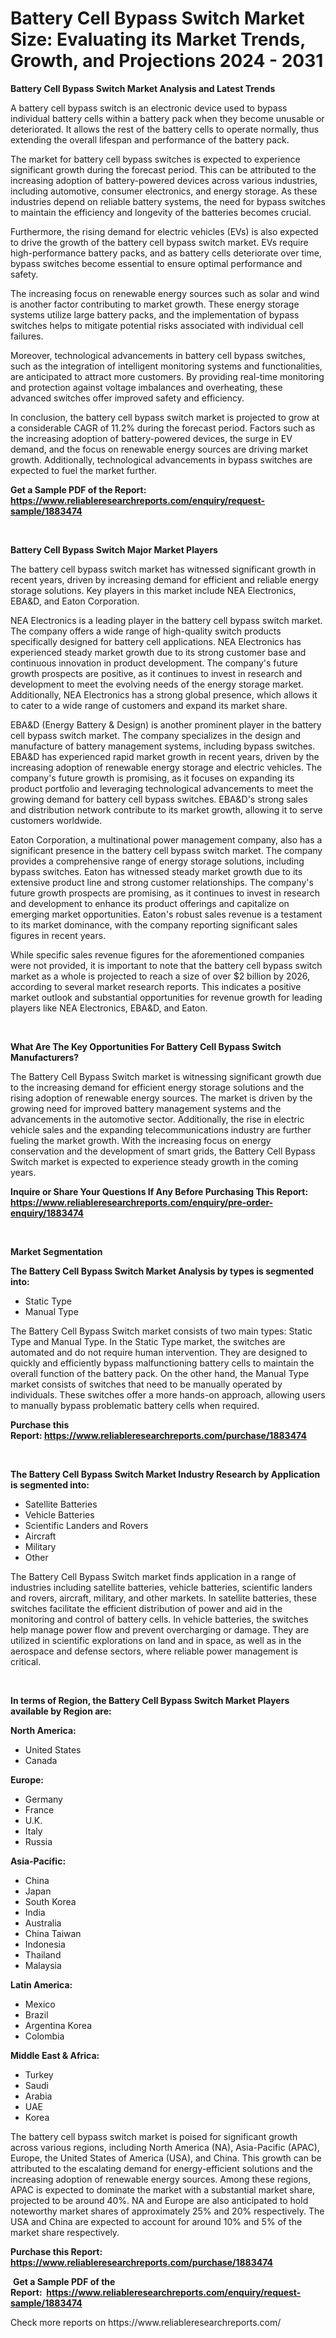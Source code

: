 <p><h1>Battery Cell Bypass Switch Market Size: Evaluating its Market Trends, Growth, and Projections 2024 - 2031</h1></p><p><strong>Battery Cell Bypass Switch Market Analysis and Latest Trends</strong></p>
<p><p>A battery cell bypass switch is an electronic device used to bypass individual battery cells within a battery pack when they become unusable or deteriorated. It allows the rest of the battery cells to operate normally, thus extending the overall lifespan and performance of the battery pack.</p><p>The market for battery cell bypass switches is expected to experience significant growth during the forecast period. This can be attributed to the increasing adoption of battery-powered devices across various industries, including automotive, consumer electronics, and energy storage. As these industries depend on reliable battery systems, the need for bypass switches to maintain the efficiency and longevity of the batteries becomes crucial.</p><p>Furthermore, the rising demand for electric vehicles (EVs) is also expected to drive the growth of the battery cell bypass switch market. EVs require high-performance battery packs, and as battery cells deteriorate over time, bypass switches become essential to ensure optimal performance and safety.</p><p>The increasing focus on renewable energy sources such as solar and wind is another factor contributing to market growth. These energy storage systems utilize large battery packs, and the implementation of bypass switches helps to mitigate potential risks associated with individual cell failures.</p><p>Moreover, technological advancements in battery cell bypass switches, such as the integration of intelligent monitoring systems and functionalities, are anticipated to attract more customers. By providing real-time monitoring and protection against voltage imbalances and overheating, these advanced switches offer improved safety and efficiency.</p><p>In conclusion, the battery cell bypass switch market is projected to grow at a considerable CAGR of 11.2% during the forecast period. Factors such as the increasing adoption of battery-powered devices, the surge in EV demand, and the focus on renewable energy sources are driving market growth. Additionally, technological advancements in bypass switches are expected to fuel the market further.</p></p>
<p><strong>Get a Sample PDF of the Report:&nbsp; <a href="https://www.reliableresearchreports.com/enquiry/request-sample/1883474">https://www.reliableresearchreports.com/enquiry/request-sample/1883474</a></strong></p>
<p>&nbsp;</p>
<p><strong>Battery Cell Bypass Switch Major Market Players</strong></p>
<p><p>The battery cell bypass switch market has witnessed significant growth in recent years, driven by increasing demand for efficient and reliable energy storage solutions. Key players in this market include NEA Electronics, EBA&D, and Eaton Corporation.</p><p>NEA Electronics is a leading player in the battery cell bypass switch market. The company offers a wide range of high-quality switch products specifically designed for battery cell applications. NEA Electronics has experienced steady market growth due to its strong customer base and continuous innovation in product development. The company's future growth prospects are positive, as it continues to invest in research and development to meet the evolving needs of the energy storage market. Additionally, NEA Electronics has a strong global presence, which allows it to cater to a wide range of customers and expand its market share.</p><p>EBA&D (Energy Battery & Design) is another prominent player in the battery cell bypass switch market. The company specializes in the design and manufacture of battery management systems, including bypass switches. EBA&D has experienced rapid market growth in recent years, driven by the increasing adoption of renewable energy storage and electric vehicles. The company's future growth is promising, as it focuses on expanding its product portfolio and leveraging technological advancements to meet the growing demand for battery cell bypass switches. EBA&D's strong sales and distribution network contribute to its market growth, allowing it to serve customers worldwide.</p><p>Eaton Corporation, a multinational power management company, also has a significant presence in the battery cell bypass switch market. The company provides a comprehensive range of energy storage solutions, including bypass switches. Eaton has witnessed steady market growth due to its extensive product line and strong customer relationships. The company's future growth prospects are promising, as it continues to invest in research and development to enhance its product offerings and capitalize on emerging market opportunities. Eaton's robust sales revenue is a testament to its market dominance, with the company reporting significant sales figures in recent years.</p><p>While specific sales revenue figures for the aforementioned companies were not provided, it is important to note that the battery cell bypass switch market as a whole is projected to reach a size of over $2 billion by 2026, according to several market research reports. This indicates a positive market outlook and substantial opportunities for revenue growth for leading players like NEA Electronics, EBA&D, and Eaton.</p></p>
<p>&nbsp;</p>
<p><strong>What Are The Key Opportunities For Battery Cell Bypass Switch Manufacturers?</strong></p>
<p><p>The Battery Cell Bypass Switch market is witnessing significant growth due to the increasing demand for efficient energy storage solutions and the rising adoption of renewable energy sources. The market is driven by the growing need for improved battery management systems and the advancements in the automotive sector. Additionally, the rise in electric vehicle sales and the expanding telecommunications industry are further fueling the market growth. With the increasing focus on energy conservation and the development of smart grids, the Battery Cell Bypass Switch market is expected to experience steady growth in the coming years.</p></p>
<p><strong>Inquire or Share Your Questions If Any Before Purchasing This Report: <a href="https://www.reliableresearchreports.com/enquiry/pre-order-enquiry/1883474">https://www.reliableresearchreports.com/enquiry/pre-order-enquiry/1883474</a></strong></p>
<p>&nbsp;</p>
<p><strong>Market Segmentation</strong></p>
<p><strong>The Battery Cell Bypass Switch Market Analysis by types is segmented into:</strong></p>
<p><ul><li>Static Type</li><li>Manual Type</li></ul></p>
<p><p>The Battery Cell Bypass Switch market consists of two main types: Static Type and Manual Type. In the Static Type market, the switches are automated and do not require human intervention. They are designed to quickly and efficiently bypass malfunctioning battery cells to maintain the overall function of the battery pack. On the other hand, the Manual Type market consists of switches that need to be manually operated by individuals. These switches offer a more hands-on approach, allowing users to manually bypass problematic battery cells when required.</p></p>
<p><strong>Purchase this Report:&nbsp;<a href="https://www.reliableresearchreports.com/purchase/1883474">https://www.reliableresearchreports.com/purchase/1883474</a></strong></p>
<p>&nbsp;</p>
<p><strong>The Battery Cell Bypass Switch Market Industry Research by Application is segmented into:</strong></p>
<p><ul><li>Satellite Batteries</li><li>Vehicle Batteries</li><li>Scientific Landers and Rovers</li><li>Aircraft</li><li>Military</li><li>Other</li></ul></p>
<p><p>The Battery Cell Bypass Switch market finds application in a range of industries including satellite batteries, vehicle batteries, scientific landers and rovers, aircraft, military, and other markets. In satellite batteries, these switches facilitate the efficient distribution of power and aid in the monitoring and control of battery cells. In vehicle batteries, the switches help manage power flow and prevent overcharging or damage. They are utilized in scientific explorations on land and in space, as well as in the aerospace and defense sectors, where reliable power management is critical.</p></p>
<p>&nbsp;</p>
<p><strong>In terms of Region, the Battery Cell Bypass Switch Market Players available by Region are:</strong></p>
<p>
    <p> <strong> North America: </strong>
        <ul>
            <li>United States</li>
            <li>Canada</li>
        </ul>
        </p> 
    <p> <strong> Europe: </strong>
        <ul>
            <li>Germany</li>
            <li>France</li>
            <li>U.K.</li>
            <li>Italy</li>
            <li>Russia</li>
        </ul>
        </p> 
    <p> <strong> Asia-Pacific: </strong>
        <ul>
            <li>China</li>
            <li>Japan</li>
            <li>South Korea</li>
            <li>India</li>
            <li>Australia</li>
            <li>China Taiwan</li>
            <li>Indonesia</li>
            <li>Thailand</li>
            <li>Malaysia</li>
        </ul>
        </p> 
    <p> <strong> Latin America: </strong>
        <ul>
            <li>Mexico</li>
            <li>Brazil</li>
            <li>Argentina Korea</li>
            <li>Colombia</li>
        </ul>
        </p> 
    <p> <strong> Middle East & Africa: </strong>
        <ul>
            <li>Turkey</li>
            <li>Saudi</li>
            <li>Arabia</li>
            <li>UAE</li>
            <li>Korea</li>
        </ul>
    </p>
    </p>
<p><p>The battery cell bypass switch market is poised for significant growth across various regions, including North America (NA), Asia-Pacific (APAC), Europe, the United States of America (USA), and China. This growth can be attributed to the escalating demand for energy-efficient solutions and the increasing adoption of renewable energy sources. Among these regions, APAC is expected to dominate the market with a substantial market share, projected to be around 40%. NA and Europe are also anticipated to hold noteworthy market shares of approximately 25% and 20% respectively. The USA and China are expected to account for around 10% and 5% of the market share respectively.</p></p>
<p><strong>Purchase this Report: <a href="https://www.reliableresearchreports.com/purchase/1883474">https://www.reliableresearchreports.com/purchase/1883474</a></strong></p>
<p>&nbsp;<strong>Get a Sample PDF of the Report:&nbsp;&nbsp;<a href="https://www.reliableresearchreports.com/enquiry/request-sample/1883474">https://www.reliableresearchreports.com/enquiry/request-sample/1883474</a></strong></p>
<p><strong></strong></p>
<p>Check more reports on https://www.reliableresearchreports.com/</p>